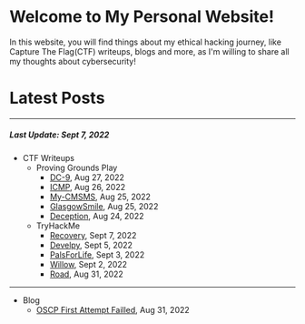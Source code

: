 # Welcome to My Personal Website!

In this website, you will find things about my ethical hacking journey, like Capture The Flag(CTF) writeups, blogs and more, as I'm willing to share all my thoughts about cybersecurity!

# Latest Posts

* * *
##### Last Update: Sept 7, 2022

- CTF Writeups
	- Proving Grounds Play
		- [DC-9](https://siunam321.github.io/ctf/pgplay/DC-9/), Aug 27, 2022
		- [ICMP](https://siunam321.github.io/ctf/pgplay/ICMP/), Aug 26, 2022
		- [My-CMSMS](https://siunam321.github.io/ctf/pgplay/My-CMSMS/), Aug 25, 2022
		- [GlasgowSmile](https://siunam321.github.io/ctf/pgplay/GlasgowSmile/), Aug 25, 2022
		- [Deception](https://siunam321.github.io/ctf/pgplay/Deception/), Aug 24, 2022
	- TryHackMe
		- [Recovery](https://siunam321.github.io/ctf/tryhackme/Recovery/), Sept 7, 2022
		- [Develpy](https://siunam321.github.io/ctf/tryhackme/Develpy/), Sept 5, 2022
		- [PalsForLife](https://siunam321.github.io/ctf/tryhackme/PalsForLife/), Sept 3, 2022
		- [Willow](https://siunam321.github.io/ctf/tryhackme/Willow/), Sept 2, 2022
		- [Road](https://siunam321.github.io/ctf/tryhackme/Road/), Aug 31, 2022

* * *
- Blog
	- [OSCP First Attempt Failled](https://siunam321.github.io/blog/2022-08-31-OSCP-First-Attempt-Failled), Aug 31, 2022

